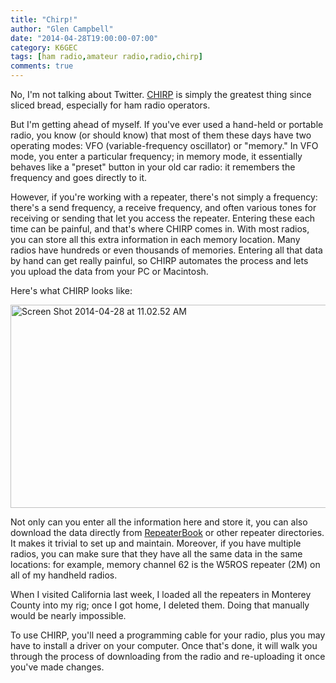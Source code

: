 ```yaml
---
title: "Chirp!"
author: "Glen Campbell"
date: "2014-04-28T19:00:00-07:00"
category: K6GEC
tags: [ham radio,amateur radio,radio,chirp]
comments: true
---
```

No, I'm not talking about Twitter. [CHIRP](http://chirp.danplanet.com) is simply the greatest thing since sliced bread, especially for ham radio operators.

But I'm getting ahead of myself. If you've ever used a hand-held or portable radio, you know (or should know) that most of them these days have two operating modes: VFO (variable-frequency oscillator) or "memory." In VFO mode, you enter a particular frequency; in memory mode, it essentially behaves like a "preset" button in your old car radio: it remembers the frequency and goes directly to it.

<!--more-->

However, if you're working with a repeater, there's not simply a frequency: there's a send frequency, a receive frequency, and often various tones for receiving or sending that let you access the repeater. Entering these each time can be painful, and that's where CHIRP comes in. With most radios, you can store all this extra information in each memory location. Many radios have hundreds or even thousands of memories. Entering all that data by hand can get really painful, so CHIRP automates the process and lets you upload the data from your PC or Macintosh.

Here's what CHIRP looks like:

<img src="http://cdn.broadpool.com/Screen-Shot-2014-04-28-at-11.02.52-AM.png" alt="Screen Shot 2014-04-28 at 11.02.52 AM" width="997" height="325" class="alignnone size-full wp-image-35" />

Not only can you enter all the information here and store it, you can also download the data directly from [RepeaterBook](http://www.repeaterbook.com) or other repeater directories. It makes it trivial to set up and maintain. Moreover, if you have multiple radios, you can make sure that they have all the same data in the same locations: for example, memory channel 62 is the W5ROS repeater (2M) on all of my handheld radios.

When I visited California last week, I loaded all the repeaters in Monterey County into my rig; once I got home, I deleted them. Doing that manually would be nearly impossible.

To use CHIRP, you'll need a programming cable for your radio, plus you may have to install a driver on your computer. Once that's done, it will walk you through the process of downloading from the radio and re-uploading it once you've made changes.
